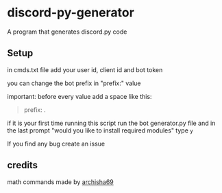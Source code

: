 # discord-py-generator
A program that generates discord.py code

## Setup
in cmds.txt file add your user id, client id and bot token

you can change the bot prefix in "prefix:" value

important: before every value add a space like this:

> prefix: .

if it is your first time running this script run the bot generator.py file and in the last prompt "would you like to install required modules" type `y`



If you find any bug create an issue

## credits
math commands made by [archisha69](https://github.com/archisha69)

